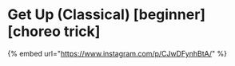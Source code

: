 # Get Up (Classical) \[beginner] \[choreo trick]

{% embed url="https://www.instagram.com/p/CJwDFynhBtA/" %}

